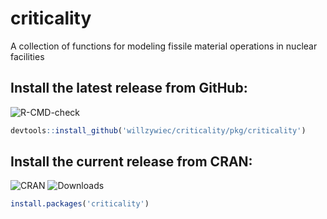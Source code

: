 # criticality

A collection of functions for modeling fissile material operations in nuclear facilities  
  
## Install the latest release from GitHub:  
![R-CMD-check](https://github.com/willzywiec/criticality/workflows/R-CMD-check/badge.svg)
```r
devtools::install_github('willzywiec/criticality/pkg/criticality')
```

## Install the current release from CRAN:  
![CRAN](https://www.r-pkg.org/badges/version-last-release/criticality)
![Downloads](https://cranlogs.r-pkg.org/badges/grand-total/criticality)
```r
install.packages('criticality')
